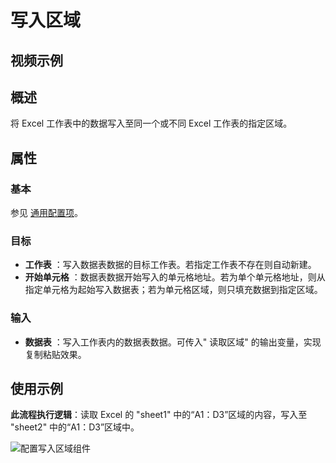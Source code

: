 # 写入区域

## 视频示例

## 概述

将 Excel 工作表中的数据写入至同一个或不同 Excel 工作表的指定区域。

## 属性

### 基本

参见 [通用配置项](../Appendix/CommonConfigurationItems.md)。

### 目标

- **工作表** ：写入数据表数据的目标工作表。若指定工作表不存在则自动新建。
- **开始单元格** ：数据表数据开始写入的单元格地址。若为单个单元格地址，则从指定单元格为起始写入数据表；若为单元格区域，则只填充数据到指定区域。

### 输入

- **数据表** ：写入工作表内的数据表数据。可传入&quot; 读取区域&quot; 的输出变量，实现复制粘贴效果。

## 使用示例

**此流程执行逻辑**：读取 Excel 的 "sheet1" 中的“A1：D3”区域的内容，写入至 "sheet2" 中的“A1：D3”区域中。

![配置写入区域组件](https://docimages.blob.core.chinacloudapi.cn/images/Activities/ReadRange2.png)
